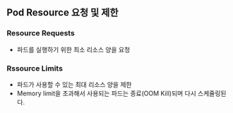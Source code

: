 ## Pod Resource 요청 및 제한
### Resource Requests
- 파드를 실행하기 위한 최소 리소스 양을 요청
### Rssource Limits
- 파드가 사용할 수 있는 최대 리소스 양을 제한
- Memory limit을 초과해서 사용되는 파드는 종료(OOM Kill)되며 다시 스케쥴링된다. 